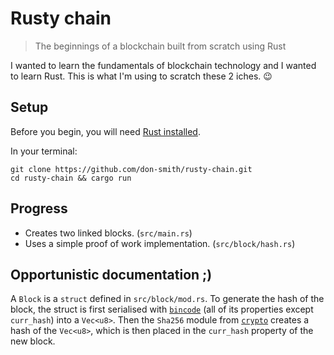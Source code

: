 # Rusty chain

> The beginnings of a blockchain built from scratch using Rust

I wanted to learn the fundamentals of blockchain technology and I wanted to learn Rust. This is what I'm using to scratch these 2 iches. :wink:


## Setup

Before you begin, you will need [Rust installed](https://www.rust-lang.org/en-US/install.html).

In your terminal:

    git clone https://github.com/don-smith/rusty-chain.git
    cd rusty-chain && cargo run


## Progress

* Creates two linked blocks. (`src/main.rs`)
* Uses a simple proof of work implementation. (`src/block/hash.rs`)


## Opportunistic documentation ;)

A `Block` is a `struct` defined in `src/block/mod.rs`. To generate the hash of the block, the struct is first serialised with [`bincode`](https://crates.io/crates/bincode) (all of its properties except `curr_hash`) into a `Vec<u8>`. Then the `Sha256` module from [`crypto`](https://crates.io/crates/rust-crypto) creates a hash of the `Vec<u8>`, which is then placed in the `curr_hash` property of the new block.
